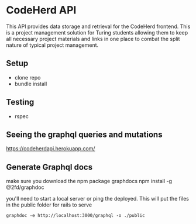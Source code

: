 # CodeHerd API

This API provides data storage and retrieval for the CodeHerd frontend. This is a project management solution for Turing students allowing them to keep all necessary project materials and links in one place to combat the split nature of typical project management.

## Setup

- clone repo
- bundle install

## Testing

- rspec

## Seeing the graphql queries and mutations

https://codeherdapi.herokuapp.com/

## Generate Graphql docs

make sure you download the npm package graphdocs npm install -g @2fd/graphdoc

you'll need to start a local server or ping the deployed. This will put the files in the public folder for rails to serve

```
graphdoc -e http://localhost:3000/graphql -o ./public
```

